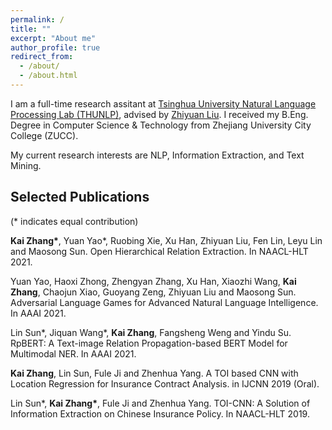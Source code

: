 ```yaml
---
permalink: /
title: ""
excerpt: "About me"
author_profile: true
redirect_from: 
  - /about/
  - /about.html
---
```


I am a full-time research assitant at [Tsinghua University Natural Language Processing Lab (THUNLP)](http://nlp.csai.tsinghua.edu.cn/site2/index.php/en), advised by [Zhiyuan Liu](http://nlp.csai.tsinghua.edu.cn/~lzy/). I received my B.Eng. Degree in Computer Science & Technology from Zhejiang University City College (ZUCC).

My current research interests are NLP, Information Extraction, and Text Mining.



## Selected Publications

(\*  indicates equal contribution)

 **Kai Zhang\***, Yuan Yao*, Ruobing Xie, Xu Han, Zhiyuan Liu, Fen Lin, Leyu Lin and Maosong Sun. Open Hierarchical Relation Extraction. In NAACL-HLT 2021.

Yuan Yao, Haoxi Zhong, Zhengyan Zhang, Xu Han, Xiaozhi Wang, **Kai Zhang**, Chaojun Xiao, Guoyang Zeng, Zhiyuan Liu and Maosong Sun. Adversarial Language Games for Advanced Natural Language Intelligence. In AAAI 2021.

Lin Sun\*, Jiquan Wang\*, **Kai Zhang**, Fangsheng Weng and Yindu Su. RpBERT: A Text-image Relation Propagation-based BERT Model for Multimodal NER. In AAAI 2021.

**Kai Zhang**, Lin Sun, Fule Ji and Zhenhua Yang. A TOI based CNN with Location Regression for Insurance Contract Analysis. in IJCNN 2019 (Oral).

Lin Sun\*, **Kai Zhang\***, Fule Ji and Zhenhua Yang. TOI-CNN: A Solution of Information Extraction on Chinese Insurance Policy. In NAACL-HLT 2019.

